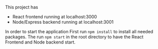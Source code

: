This project has 
   - React frontend running at localhost:3000
   - Node/Express backend running at localhost:3001

In order to start the application
First run `npm install` to install all needed packages.
The run `npm start` in the root directory to have the React Frontend and Node backend start.